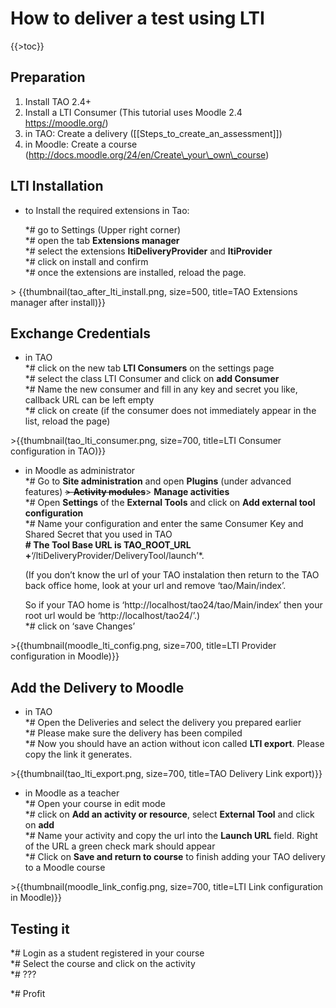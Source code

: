 <!--
parent:
    title: Tutorials
author:
    - 'Joel Bout'
created_at: '2013-05-24 07:53:53'
updated_at: '2016-05-25 10:48:54'
tags:
    - Tutorials
-->

How to deliver a test using LTI
===============================

{{\>toc}}

Preparation
-----------

1.  Install TAO 2.4+
2.  Install a LTI Consumer (This tutorial uses Moodle 2.4 https://moodle.org/)
3.  in TAO: Create a delivery ([[Steps\_to\_create\_an\_assessment]])
4.  in Moodle: Create a course (http://docs.moodle.org/24/en/Create\_your\_own\_course)

LTI Installation
----------------

-   to Install the required extensions in Tao:<br/>

    \*\# go to Settings (Upper right corner)<br/>
    \*\# open the tab **Extensions manager**<br/>
    \*\# select the extensions **ltiDeliveryProvider** and **ltiProvider**<br/>
    \*\# click on install and confirm<br/>
    \*\# once the extensions are installed, reload the page.

\> {{thumbnail(tao\_after\_lti\_install.png, size=500, title=TAO Extensions manager after install)}}

Exchange Credentials
--------------------

-   in TAO<br/>
    \*\# click on the new tab **LTI Consumers** on the settings page<br/>
    \*\# select the class LTI Consumer and click on **add Consumer**<br/>
    \*\# Name the new consumer and fill in any key and secret you like, callback URL can be left empty<br/>
    \*\# click on create (if the consumer does not immediately appear in the list, reload the page)

\>{{thumbnail(tao\_lti\_consumer.png, size=700, title=LTI Consumer configuration in TAO)}}

-   in Moodle as administrator<br/>
    \*\# Go to **Site administration** and open **Plugins** (under advanced features) ~~\> **Activity modules**~~\> **Manage activities**<br/>
    \*\# Open **Settings** of the **External Tools** and click on **Add external tool configuration**<br/>
    \*\# Name your configuration and enter the same Consumer Key and Shared Secret that you used in TAO<br/>
    **\# The Tool Base URL is TAO\_ROOT\_URL +**‘/ltiDeliveryProvider/DeliveryTool/launch’\*.<br/>

     (If you don’t know the url of your TAO instalation then return to the TAO back office home, look at your url and remove ‘tao/Main/index’.<br/>

     So if your TAO home is ‘http://localhost/tao24/tao/Main/index’ then your root url would be ‘http://localhost/tao24/’.)<br/>
    \*\# click on ‘save Changes’

\>{{thumbnail(moodle\_lti\_config.png, size=700, title=LTI Provider configuration in Moodle)}}

Add the Delivery to Moodle
--------------------------

-   in TAO<br/>
    \*\# Open the Deliveries and select the delivery you prepared earlier<br/>
    \*\# Please make sure the delivery has been compiled<br/>
    \*\# Now you should have an action without icon called **LTI export**. Please copy the link it generates.

\>{{thumbnail(tao\_lti\_export.png, size=700, title=TAO Delivery Link export)}}

-   in Moodle as a teacher<br/>
    \*\# Open your course in edit mode<br/>
    \*\# click on **Add an activity or resource**, select **External Tool** and click on **add**<br/>
    \*\# Name your activity and copy the url into the **Launch URL** field. Right of the URL a green check mark should appear<br/>
    \*\# Click on **Save and return to course** to finish adding your TAO delivery to a Moodle course

\>{{thumbnail(moodle\_link\_config.png, size=700, title=LTI Link configuration in Moodle)}}

Testing it
----------

\*\# Login as a student registered in your course<br/>
\*\# Select the course and click on the activity<br/>
\*\# ???<br/>

\*\# Profit

